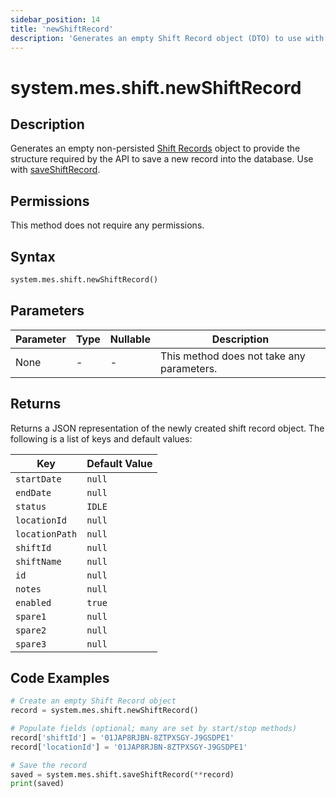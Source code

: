 ```yaml
---
sidebar_position: 14
title: 'newShiftRecord'
description: 'Generates an empty Shift Record object (DTO) to use with saveShiftRecord.'
---
```


# system.mes.shift.newShiftRecord

## Description

Generates an empty non-persisted [Shift Records](../../data-model/shift-model/shift-record)
object to provide the structure required by the API to save a new record into the database. Use
with [saveShiftRecord](./save-shift-record).

## Permissions

This method does not require any permissions.

## Syntax

```python
system.mes.shift.newShiftRecord()
```

## Parameters

| Parameter | Type | Nullable | Description                               |
| --------- | ---- | -------- | ----------------------------------------- |
| None      | -    | -        | This method does not take any parameters. |

## Returns

Returns a JSON representation of the newly created shift record object. The following is a list of keys and
default values:

| Key            | Default Value |
| -------------- | ------------- |
| `startDate`    | `null`        |
| `endDate`      | `null`        |
| `status`       | `IDLE`        |
| `locationId`   | `null`        |
| `locationPath` | `null`        |
| `shiftId`      | `null`        |
| `shiftName`    | `null`        |
| `id`           | `null`        |
| `notes`        | `null`        |
| `enabled`      | `true`        |
| `spare1`       | `null`        |
| `spare2`       | `null`        |
| `spare3`       | `null`        |

## Code Examples

```python
# Create an empty Shift Record object
record = system.mes.shift.newShiftRecord()

# Populate fields (optional; many are set by start/stop methods)
record['shiftId'] = '01JAP8RJBN-8ZTPXSGY-J9GSDPE1'
record['locationId'] = '01JAP8RJBN-8ZTPXSGY-J9GSDPE1'

# Save the record
saved = system.mes.shift.saveShiftRecord(**record)
print(saved)
```
